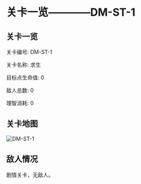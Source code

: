 # 关卡一览————DM-ST-1


## 关卡一览

关卡编号: DM-ST-1

关卡名称: 求生

目标点生命值: 0

敌人总数: 0

理智消耗: 0


## 关卡地图
![DM-ST-1](./oprMap/DM-ST-1.png)

## 敌人情况

剧情关卡，无敌人。

